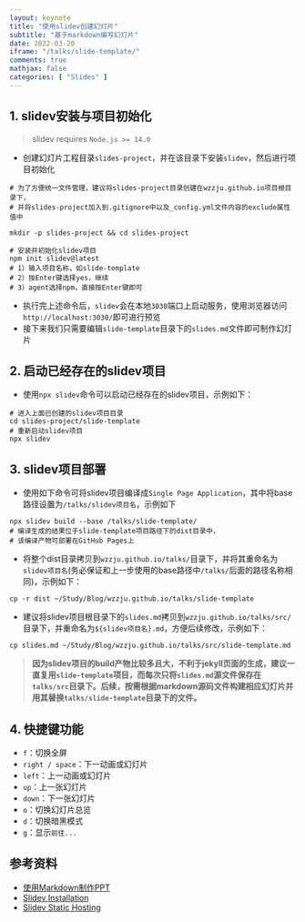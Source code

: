 ```yaml
---
layout: keynote
title: "使用slidev创建幻灯片"
subtitle: "基于markdown编写幻灯片"
date: 2022-03-20
iframe: "/talks/slide-template/"
comments: true
mathjax: false
categories: [ "Slides" ]
---
```


## 1. slidev安装与项目初始化

> slidev requires `Node.js >= 14.0`

* 创建幻灯片工程目录`slides-project`，并在该目录下安装`slidev`，然后进行项目初始化

```shell
# 为了方便统一文件管理，建议将slides-project目录创建在wzzju.github.io项目根目录下，
# 并将slides-project加入到.gitignore中以及_config.yml文件内容的exclude属性值中

mkdir -p slides-project && cd slides-project

# 安装并初始化slidev项目
npm init slidev@latest
# 1）输入项目名称，如slide-template
# 2）按Enter键选择yes，继续
# 3）agent选择npm，直接按Enter键即可
```
* 执行完上述命令后，`slidev`会在本地`3030`端口上启动服务，使用浏览器访问`http://localhost:3030/`即可进行预览
* 接下来我们只需要编辑`slide-template`目录下的`slides.md`文件即可制作幻灯片

## 2. 启动已经存在的slidev项目

* 使用`npx slidev`命令可以启动已经存在的slidev项目，示例如下：
```shell
# 进入上面已创建的slidev项目目录
cd slides-project/slide-template
# 重新启动slidev项目
npx slidev
```

## 3. slidev项目部署
* 使用如下命令可将slidev项目编译成`Single Page Application`，其中将base路径设置为`/talks/slidev项目名`，示例如下
```shell
npx slidev build --base /talks/slide-template/
# 编译生成的结果位于slide-template项目路径下的dist目录中，
# 该编译产物可部署在GitHub Pages上
```
* 将整个dist目录拷贝到`wzzju.github.io/talks/`目录下，并将其重命名为`slidev项目名`(务必保证和上一步使用的base路径中`/talks/`后面的路径名称相同)，示例如下：
```shell
cp -r dist ~/Study/Blog/wzzju.github.io/talks/slide-template
```
* 建议将slidev项目根目录下的`slides.md`拷贝到`wzzju.github.io/talks/src/`目录下，并重命名为`${slidev项目名}.md`，方便后续修改，示例如下：
```shell
cp slides.md ~/Study/Blog/wzzju.github.io/talks/src/slide-template.md
```

> **因为slidev项目的build产物比较多且大，不利于jekyll页面的生成，建议一直复用`slide-template`项目，而每次只将`slides.md`源文件保存在`talks/src`目录下。后续，按需根据markdown源码文件构建相应幻灯片并用其替换`talks/slide-template`目录下的文件。**

## 4. 快捷键功能

* `f`：切换全屏
* `right / space`：下一动画或幻灯片
* `left`：上一动画或幻灯片
* `up`：上一张幻灯片
* `down`：下一张幻灯片
* `o`：切换幻灯片总览
* `d`：切换暗黑模式
* `g`：显示`前往...`

## 参考资料

* [使用Markdown制作PPT](https://mp.weixin.qq.com/s/W7QeS0csw0my0eig1qPI9w)
* [Slidev Installation](https://sli.dev/guide/install.html)
* [Slidev Static Hosting](https://sli.dev/guide/hosting.html)
